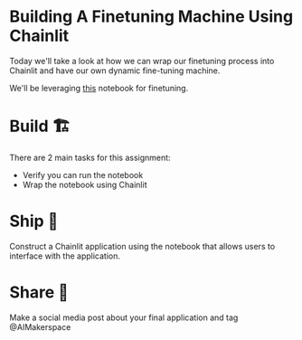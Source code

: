# Building A Finetuning Machine Using Chainlit

Today we'll take a look at how we can wrap our finetuning process into Chainlit and have our own dynamic fine-tuning machine. 

We'll be leveraging [this](https://github.com/AI-Maker-Space/LLM-Ops-Cohort-1/blob/main/Week%202/Thursday/Automated%20Fine-tuning%20with%20LLamaIndex.ipynb) notebook for finetuning.

# Build 🏗️
There are 2 main tasks for this assignment:

- Verify you can run the notebook
- Wrap the notebook using Chainlit

# Ship 🚢
Construct a Chainlit application using the notebook that allows users to interface with the application.

# Share 🚀
Make a social media post about your final application and tag @AIMakerspace
